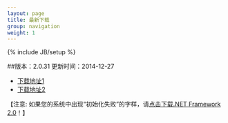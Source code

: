 ```yaml
---
layout: page
title: 最新下载
group: navigation
weight: 1
---
```


{% include JB/setup %}

##版本：2.0.31 更新时间：2014-12-27

  - <a href="http://pan.baidu.com/s/1i3pDO9J" target="_blank">下载地址1</a>
  - <a href="http://www.xphelper.com/xphelper.rar" target="_blank">下载地址2</a>
  
【注意: 如果您的系统中出现“初始化失败”的字样，请<a href="http://download.microsoft.com/download/c/6/e/c6e88215-0178-4c6c-b5f3-158ff77b1f38/NetFx20SP2_x86.exe" target="_blank">点击下载.NET Framework 2.0</a>！】
